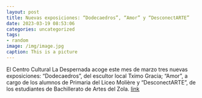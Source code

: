 ```yaml
---
layout: post
title: Nuevas exposiciones: “Dodecaedros”, “Amor” y “DesconectARTE”
date: 2023-03-19 08:53:06
categories: uncategorized
tags:
- random
image: /img/image.jpg
caption: This is a picture
---
```

El Centro Cultural La Despernada acoge este mes de marzo tres nuevas exposiciones: “Dodecaedros”, del escultor local Tximo Gracia; “Amor”, a cargo de los alumnos de Primaria del Liceo Molière y “DesconectARTE”, de los estudiantes de Bachillerato de Artes del Zola.   [link](https://www.ayto-villacanada.es/tu-ayuntamiento/nuevas-exposiciones-dodecaedros-amor-y-desconectarte/)
